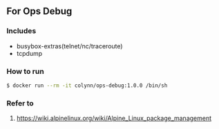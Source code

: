 ## For Ops Debug

### Includes

* busybox-extras(telnet/nc/traceroute)
* tcpdump 


### How to run

```sh
$ docker run --rm -it colynn/ops-debug:1.0.0 /bin/sh
```


### Refer to
1. https://wiki.alpinelinux.org/wiki/Alpine_Linux_package_management
